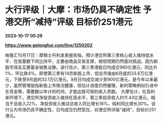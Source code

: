 # 大行评级｜大摩：市场仍具不确定性 予港交所“减持”评级 目标价251港元

**2023-10-17 05:29**

**https://www.gelonghui.com/live/1250202**

格隆汇10月17日｜摩根士丹利发表报告指，预计港交所第三季核心收入维持低水平，在低基数下同比持平，主要由商品交易支撑，相信短期仍然面对挑战，因为新股市场及互惠基金销售淡静。该行估计，第三季港股日均成交980亿港元，同比升1%，环比跌4%。即使第三季有14宗新股上市，但总市值由6月底的33.8万亿港元，下跌至9月底的32.1万亿港元。9月日均成交减少至900亿港元，是今年以来最少，虽然管理层指新股上市情况健康，但估计进度仍然缓慢，新的策略例如引进中东资金等，需要数以年计的时间，才能达致可观的收入贡献。 大摩估计，在高利率环境下，港交所净投资收入维持在高水平，第三季投资收入约11.43亿港元，相当于总收入22%，净投资收入推动总收入同比增长18%，纯利同比增长30%。该行认为市场仍具不确定性，日均成交仍然受压，对港交所评级“减持”，目标价251港元。